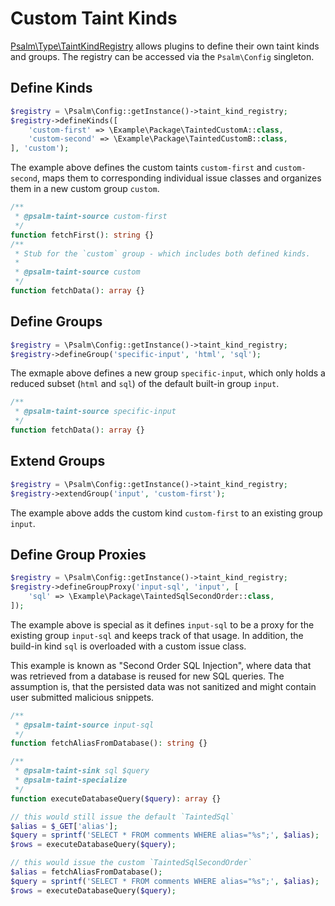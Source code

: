 # Custom Taint Kinds

[Psalm\Type\TaintKindRegistry](https://github.com/vimeo/psalm/blob/master/src/Psalm/Type/TaintKindRegistry.php)
allows plugins to define their own taint kinds and groups. The registry can be accessed via the `Psalm\Config`
singleton.


## Define Kinds

```php
$registry = \Psalm\Config::getInstance()->taint_kind_registry;
$registry->defineKinds([
    'custom-first' => \Example\Package\TaintedCustomA::class,
    'custom-second' => \Example\Package\TaintedCustomB::class,
], 'custom');
```

The example above defines the custom taints `custom-first` and `custom-second`,
maps them to corresponding individual issue classes and organizes them
in a new custom group `custom`.

```php
/**
 * @psalm-taint-source custom-first
 */
function fetchFirst(): string {}
/**
 * Stub for the `custom` group - which includes both defined kinds.
 *
 * @psalm-taint-source custom
 */
function fetchData(): array {}
```

## Define Groups

```php
$registry = \Psalm\Config::getInstance()->taint_kind_registry;
$registry->defineGroup('specific-input', 'html', 'sql');
```

The exmaple above defines a new group `specific-input`, which only holds
a reduced subset (`html` and `sql`) of the default built-in group `input`.

```php
/**
 * @psalm-taint-source specific-input
 */
function fetchData(): array {}
```

## Extend Groups

```php
$registry = \Psalm\Config::getInstance()->taint_kind_registry;
$registry->extendGroup('input', 'custom-first');
```

The example above adds the custom kind `custom-first` to an existing group `input`.

## Define Group Proxies

```php
$registry = \Psalm\Config::getInstance()->taint_kind_registry;
$registry->defineGroupProxy('input-sql', 'input', [
    'sql' => \Example\Package\TaintedSqlSecondOrder::class,
]);
```

The example above is special as it defines `input-sql` to be a proxy for
the existing group `input-sql` and keeps track of that usage. In addition,
the build-in kind `sql` is overloaded with a custom issue class.

This example is known as "Second Order SQL Injection", where data that was
retrieved from a database is reused for new SQL queries. The assumption is,
that the persisted data was not sanitized and might contain user submitted
malicious snippets.

```php
/**
 * @psalm-taint-source input-sql
 */
function fetchAliasFromDatabase(): string {}

/**
 * @psalm-taint-sink sql $query
 * @psalm-taint-specialize
 */
function executeDatabaseQuery($query): array {}

// this would still issue the default `TaintedSql`
$alias = $_GET['alias'];
$query = sprintf('SELECT * FROM comments WHERE alias="%s";', $alias); 
$rows = executeDatabaseQuery($query);

// this would issue the custom `TaintedSqlSecondOrder`
$alias = fetchAliasFromDatabase();
$query = sprintf('SELECT * FROM comments WHERE alias="%s";', $alias); 
$rows = executeDatabaseQuery($query);
```
